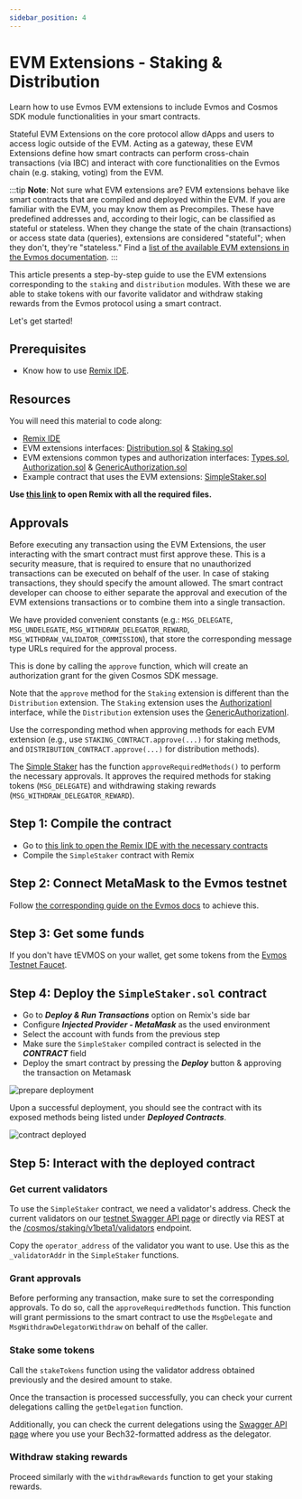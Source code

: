 ```yaml
---
sidebar_position: 4
---
```


# EVM Extensions - Staking & Distribution

Learn how to use Evmos EVM extensions to include Evmos and Cosmos SDK module functionalities in your smart contracts.

Stateful EVM Extensions on the core protocol allow dApps and users to access logic outside of the EVM.
Acting as a gateway, these EVM Extensions define how smart contracts can perform cross-chain transactions
(via IBC) and interact with core functionalities on the Evmos chain (e.g. staking, voting) from the EVM.

:::tip
**Note**: Not sure what EVM extensions are?
EVM extensions behave like smart contracts that are compiled and deployed within the EVM. If you are familiar with the EVM, you may know them as Precompiles.
These have predefined addresses and, according to their logic, can be classified as stateful or stateless.
When they change the state of the chain (transactions)
or access state data (queries), extensions are considered "stateful";
when they don't, they're "stateless."
Find a [list of the available EVM extensions in the Evmos documentation](https://docs.evmos.org/develop/build-a-dapp/build-smart-contracts/evm_extensions).
:::

This article presents a step-by-step guide to use the EVM extensions
corresponding to the `staking` and `distribution` modules.
With these we are able to stake tokens with our favorite validator
and withdraw staking rewards from the Evmos protocol using a smart contract.

Let's get started!

## Prerequisites

- Know how to use [Remix IDE](https://remix.ethereum.org/).

## Resources

You will need this material to code along:

- [Remix IDE](https://remix.ethereum.org/)
- EVM extensions interfaces: [Distribution.sol](https://github.com/evmos/extensions/blob/main/precompiles/stateful/Distribution.sol)
  & [Staking.sol](https://github.com/evmos/extensions/blob/main/precompiles/stateful/Staking.sol)
- EVM extensions common types and authorization interfaces:
  [Types.sol](https://github.com/evmos/extensions/blob/main/precompiles/common/Types.sol),
  [Authorization.sol](https://github.com/evmos/extensions/blob/main/precompiles/common/Authorization.sol) &
  [GenericAuthorization.sol](https://github.com/evmos/extensions/blob/main/precompiles/common/GenericAuthorization.sol)
- Example contract that uses the EVM extensions:
  [SimpleStaker.sol](https://github.com/evmos/extensions/blob/main/examples/simple-staker/contracts/SimpleStaker.sol)

**Use [this link](https://remix.ethereum.org/#version=soljson-v0.8.18+commit.87f61d96.js&optimize=false&runs=200&gist=e259420aec8d85ea2219e4154536ad35) to open Remix with all the required files.**

## Approvals

Before executing any transaction using the EVM Extensions,
the user interacting with the smart contract must first approve these.
This is a security measure, that is required to ensure
that no unauthorized transactions can be executed on behalf of the user.
In case of staking transactions, they should specify the amount allowed.
The smart contract developer can choose to either separate
the approval and execution of the EVM extensions transactions
or to combine them into a single transaction.

We have provided convenient constants (e.g.: `MSG_DELEGATE`, `MSG_UNDELEGATE`,
`MSG_WITHDRAW_DELEGATOR_REWARD`, `MSG_WITHDRAW_VALIDATOR_COMMISSION`),
that store the corresponding message type URLs required for the approval process.

This is done by calling the `approve` function, which will create an authorization grant for the given Cosmos SDK message.

Note that the `approve` method for the `Staking` extension is different
than the `Distribution` extension.
The `Staking` extension uses the [AuthorizationI](https://github.com/evmos/extensions/blob/a776030516f396af4e6cd5588f59103017c0e6fe/precompiles/common/Authorization.sol#L7)
interface, while the `Distribution` extension uses the [GenericAuthorizationI](https://github.com/evmos/extensions/blob/a776030516f396af4e6cd5588f59103017c0e6fe/precompiles/common/GenericAuthorization.sol#L7).

Use the corresponding method when approving methods for each EVM extension
(e.g., use `STAKING_CONTRACT.approve(...)` for staking methods,
and `DISTRIBUTION_CONTRACT.approve(...)` for distribution methods).

The [Simple Staker](https://github.com/evmos/extensions/blob/main/examples/simple-staker/contracts/SimpleStaker.sol) has the function `approveRequiredMethods()`
to perform the necessary approvals.
It approves the required methods for staking tokens (`MSG_DELEGATE`)
and withdrawing staking rewards (`MSG_WITHDRAW_DELEGATOR_REWARD`).

## Step 1: Compile the contract

- Go to [this link to open the Remix IDE with the necessary contracts](https://remix.ethereum.org/#version=soljson-v0.8.18+commit.87f61d96.js&optimize=false&runs=200&gist=e259420aec8d85ea2219e4154536ad35)
- Compile the `SimpleStaker` contract with Remix

## Step 2: Connect MetaMask to the Evmos testnet

Follow [the corresponding guide on the Evmos docs](https://docs.evmos.org/use/connect-your-wallet/metamask) to achieve this.

## Step 3: Get some funds

If you don't have tEVMOS on your wallet,
get some tokens from the [Evmos Testnet Faucet](https://faucet.evmos.dev/).

## Step 4: Deploy the `SimpleStaker.sol` contract

- Go to ***Deploy & Run Transactions*** option on Remix's side bar
- Configure ***Injected Provider - MetaMask*** as the used environment
- Select the account with funds from the previous step
- Make sure the `SimpleStaker` compiled contract is selected in the ***CONTRACT*** field
- Deploy the smart contract by pressing the ***Deploy*** button & approving the transaction on Metamask

<div style={{textAlign: 'center'}}>

![prepare deployment](/img/remix_prepare_deploy.png)

</div>

Upon a successful deployment,
you should see the contract with its exposed methods being listed under ***Deployed Contracts***.

<div style={{textAlign: 'center'}}>

![contract deployed](/img/remix_deployed.png)

</div>

## Step 5: Interact with the deployed contract

### Get current validators

To use the `SimpleStaker` contract, we need a validator's address.
Check the current validators on our [testnet Swagger API page](https://api.evmos.dev/#/Query/Validators) or directly via REST at the [/cosmos/staking/v1beta1/validators](https://rest.bd.evmos.dev:1317/cosmos/staking/v1beta1/validators) endpoint.

Copy the `operator_address` of the validator you want to use.
Use this as the `_validatorAddr` in the `SimpleStaker` functions.

### Grant approvals

Before performing any transaction,
make sure to set the corresponding approvals.
To do so, call the `approveRequiredMethods` function.
This function will grant permissions to the smart contract
to use the `MsgDelegate` and `MsgWithdrawDelegatorWithdraw`
on behalf of the caller.

### Stake some tokens

Call the `stakeTokens` function using the validator address obtained previously
and the desired amount to stake.

Once the transaction is processed successfully,
you can check your current delegations calling the `getDelegation` function.

Additionally, you can check the current delegations using the [Swagger API page](https://api.evmos.dev/#/Query/DelegatorDelegations) where you use your Bech32-formatted address as the delegator.

### Withdraw staking rewards

Proceed similarly with the `withdrawRewards` function to get your staking rewards.
